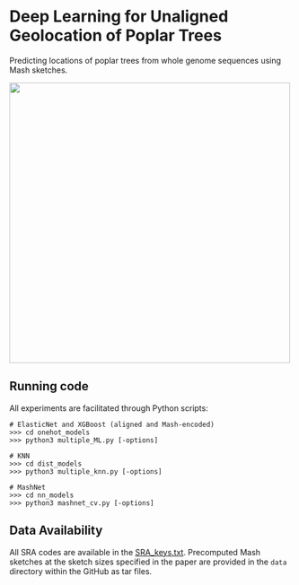 # Deep Learning for Unaligned Geolocation of Poplar Trees
Predicting locations of poplar trees from whole genome sequences using Mash sketches.

<img src="https://github.com/owencqueen/MashPredict/blob/main/maps.png" width="500" height="500">

## Running code

All experiments are facilitated through Python scripts:

```
# ElasticNet and XGBoost (aligned and Mash-encoded)
>>> cd onehot_models
>>> python3 multiple_ML.py [-options]

# KNN
>>> cd dist_models
>>> python3 multiple_knn.py [-options]

# MashNet
>>> cd nn_models
>>> python3 mashnet_cv.py [-options]
```

## Data Availability

All SRA codes are available in the [SRA_keys.txt](https://github.com/owencqueen/MashPredict/blob/main/SRA_keys.txt). Precomputed Mash sketches at the sketch sizes specified in the paper are provided in the `data` directory within the GitHub as tar files.
